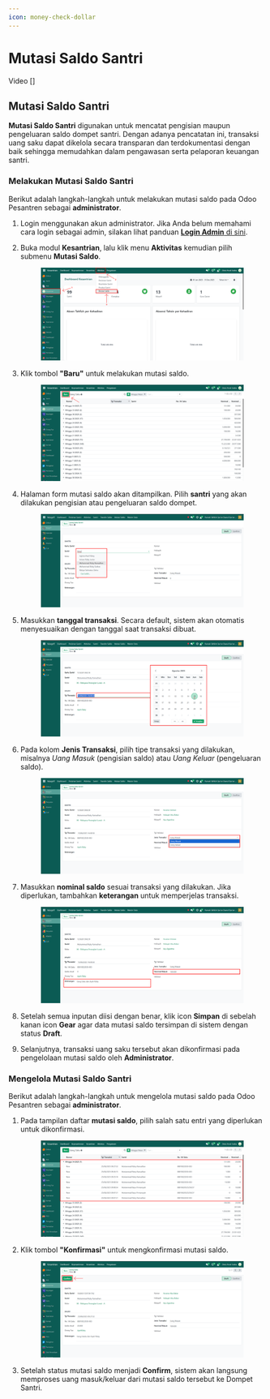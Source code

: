 ```yaml
---
icon: money-check-dollar
---
```


# Mutasi Saldo Santri

Video \[]

## Mutasi Saldo Santri

**Mutasi Saldo Santri** digunakan untuk mencatat pengisian maupun pengeluaran saldo dompet santri. Dengan adanya pencatatan ini, transaksi uang saku dapat dikelola secara transparan dan terdokumentasi dengan baik sehingga memudahkan dalam pengawasan serta pelaporan keuangan santri.

### Melakukan Mutasi Saldo Santri

Berikut adalah langkah-langkah untuk melakukan mutasi saldo pada Odoo Pesantren sebagai **administrator**.

1. Login menggunakan akun administrator. Jika Anda belum memahami cara login sebagai admin, silakan lihat panduan [**Login Admin** di sini](../../../panduan-login/login-admin.md).
2.  Buka modul **Kesantrian**, lalu klik menu **Aktivitas** kemudian pilih submenu **Mutasi Saldo**.

    <figure><img src="../../../.gitbook/assets/images-802.png" alt=""><figcaption></figcaption></figure>


3.  Klik tombol **"Baru"** untuk melakukan mutasi saldo.

    <figure><img src="../../../.gitbook/assets/images-803.png" alt=""><figcaption></figcaption></figure>


4.  Halaman form mutasi saldo akan ditampilkan. Pilih **santri** yang akan dilakukan pengisian atau pengeluaran saldo dompet.

    <figure><img src="../../../.gitbook/assets/images-774.png" alt=""><figcaption></figcaption></figure>


5.  Masukkan **tanggal transaksi**. Secara default, sistem akan otomatis menyesuaikan dengan tanggal saat transaksi dibuat.

    <figure><img src="../../../.gitbook/assets/images-775.png" alt=""><figcaption></figcaption></figure>


6.  Pada kolom **Jenis Transaksi**, pilih tipe transaksi yang dilakukan, misalnya _Uang Masuk_ (pengisian saldo) atau _Uang Keluar_ (pengeluaran saldo).

    <figure><img src="../../../.gitbook/assets/images-776.png" alt=""><figcaption></figcaption></figure>


7.  Masukkan **nominal saldo** sesuai transaksi yang dilakukan. Jika diperlukan, tambahkan **keterangan** untuk memperjelas transaksi.

    <figure><img src="../../../.gitbook/assets/images-777.png" alt=""><figcaption></figcaption></figure>


8. Setelah semua inputan diisi dengan benar, klik icon **Simpan** di sebelah kanan icon **Gear** agar data mutasi saldo tersimpan di sistem dengan status **Draft**.
9. Selanjutnya, transaksi uang saku tersebut akan dikonfirmasi pada pengelolaan mutasi saldo oleh **Administrator**.

### Mengelola Mutasi Saldo Santri

Berikut adalah langkah-langkah untuk mengelola mutasi saldo pada Odoo Pesantren sebagai **administrator**.

1.  Pada tampilan daftar **mutasi saldo**, pilih salah satu entri yang diperlukan untuk dikonfirmasi.

    <figure><img src="../../../.gitbook/assets/images-804.png" alt=""><figcaption></figcaption></figure>


2.  Klik tombol **"Konfirmasi"** untuk mengkonfirmasi mutasi saldo.

    <figure><img src="../../../.gitbook/assets/images-805.png" alt=""><figcaption></figcaption></figure>


3. Setelah status mutasi saldo menjadi **Confirm**, sistem akan langsung memproses uang masuk/keluar dari mutasi saldo tersebut ke Dompet Santri.

